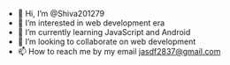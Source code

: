 - 👋 Hi, I’m @Shiva201279
- 👀 I’m interested in web development era
- 🌱 I’m currently learning JavaScript and Android
- 💞️ I’m looking to collaborate on web development
- 📫 How to reach me by my email jasdf2837@gmail.com

<!---
Shiva201279/Shiva201279 is a ✨ special ✨ repository because its `README.md` (this file) appears on your GitHub profile.
You can click the Preview link to take a look at your changes.
--->
